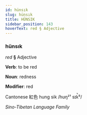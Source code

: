 ```yaml
---
id: hünsık
slug: hünsık
title: HÜNSIK
sidebar_position: 143
hoverText: red § Adjective
---
```


### hünsık

*red* **§** Adjective

**Verb**: to be red

**Noun**: redness

**Modifier**: red

Cantonese 紅色 hung sik /hʊŋ²¹ sɪk̚⁵/

*Sino-Tibetan Language Family*